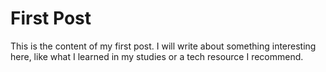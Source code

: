 # First Post

This is the content of my first post. I will write about something interesting here, like what I learned in my studies or a tech resource I recommend.
